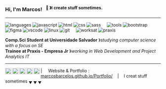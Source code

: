 ### Hi, I'm Marcos! &nbsp;&nbsp;<sup>👾 &#12299;I create stuff sometimes.</sup>

----

![languages](https://img.shields.io/static/v1?label=&message=languages:&color=555&style=flat-square)
![javascript](https://img.shields.io/static/v1?logo=javascript&label=&message=javascript&color=111&logoColor=AAA&style=flat-square&link=)
![html](https://img.shields.io/static/v1?logo=html5&label=&message=html&color=111&logoColor=AAA&style=flat-square)
![css](https://img.shields.io/static/v1?logo=css3&label=&message=css&color=111&logoColor=AAA&style=flat-square)
![sass](https://img.shields.io/static/v1?logo=sass&label=&message=sass&color=111&logoColor=AAA&style=flat-square)
&nbsp;&nbsp;&nbsp;
![tools](https://img.shields.io/static/v1?label=&message=tools:&color=555&style=flat-square)
![bootstrap](https://img.shields.io/static/v1?logo=bootstrap&label=&message=bootstrap&color=111&logoColor=AAA&style=flat-square)
![figma](https://img.shields.io/static/v1?logo=figma&label=&message=figma&color=111&logoColor=AAA&style=flat-square)
![vscode](https://img.shields.io/static/v1?logo=visualstudio&label=&message=vscode&color=111&logoColor=AAA&style=flat-square)
![linux](https://img.shields.io/static/v1?logo=linux&label=&message=linux&color=111&logoColor=AAA&style=flat-square)
![git](https://img.shields.io/static/v1?logo=git&label=&message=git&color=111&logoColor=AAA&style=flat-square)
&nbsp;&nbsp;&nbsp;
![worksat](https://img.shields.io/static/v1?label=&message=@:&color=555&style=flat-square)
![praxis](https://img.shields.io/static/v1?logo=square&label=&message=praxis&color=111&logoColor=yellow&style=flat-square)


**Comp.Sci Student at Universidade Salvador** &#12299;_studying computer science with a focus on SE_
<br/>
**Trainee at Praxis - Empresa Jr** &#12299;_working in Web Development and Project Analytics IT_

----

<a href="https://linkedin.com/in/marcosbarcelos">
  <img align="left" alt="Marcos's LinkedIn" width="20px" src="https://cdn.jsdelivr.net/npm/simple-icons@v3/icons/linkedin.svg" />
</a>
<a href="https://www.instagram.com/bymarcosb/">
  <img align="left" alt="Marcos's Instagram" width="20px" src="https://cdn.jsdelivr.net/npm/simple-icons@v3/icons/instagram.svg" />
</a>
<a href="https://twitter.com/bymarcosb">
  <img align="left" alt="Marcos's Twitter" width="20px" src="https://cdn.jsdelivr.net/npm/simple-icons@v3/icons/twitter.svg" />
</a>

<a href="mailto:marcosbarcelosdev@gmail.com">
  <img align="left" alt="Marcos's Email" width="20px" src="https://cdn.jsdelivr.net/npm/simple-icons@v3/icons/gmail.svg" />
</a>
<a href="https://bymarcosb.medium.com/">
  <img align="left" alt="Marcos's Medium" width="20px" src="https://cdn.jsdelivr.net/npm/simple-icons@v3/icons/medium.svg" />
</a>

| &nbsp;&nbsp;&nbsp; Website & Portfolio : [marcosbarcelos.github.io/Portfolio/](https://marcosbarcelos.github.io/Portfolio/) &nbsp;&nbsp;&nbsp;|&nbsp;&nbsp;&nbsp; I creat stuff sometimes  <sub>&#9660; &#9660; &#9660;</sub>
